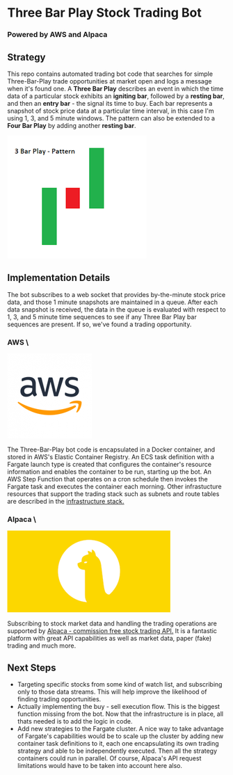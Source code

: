 # Three Bar Play Stock Trading Bot

### Powered by AWS and Alpaca

## Strategy 
This repo contains automated trading bot code that searches for simple Three-Bar-Play trade opportunities at market open and logs a message when it's found one. A **Three Bar Play** describes an event in which the time data of a particular stock exhibits an **igniting bar**, followed by a **resting bar**, and then an **entry bar** - the signal its time to buy. Each bar represents a snapshot of stock price data at a particular time interval, in this case I'm using 1, 3, and 5 minute windows. The pattern can also be extended to a **Four Bar Play** by adding another **resting bar**.

![Three Bar Play Diagram](./utils/3barplay.png "Three Bar Play")

## Implementation Details 
The bot subscribes to a web socket that provides by-the-minute stock price data, and those 1 minute snapshots are maintained in a queue. After each data snapshot is received, the data in the queue is evaluated with respect to 1, 3, and 5 minute time sequences to see if any Three Bar Play bar sequences are present. If so, we've found a trading opportunity.

### AWS \
![AWS](./utils/AWSLogo.png "AWS Logo") 

The Three-Bar-Play bot code is encapsulated in a Docker container, and stored in AWS's Elastic Container Registry. An ECS task definition with a Fargate launch type is created that configures the container's resource information and enables the container to be run, starting up the bot. An AWS Step Function that operates on a cron schedule then invokes the Fargate task and executes the container each morning. Other infrastucture resources that support the trading stack such as subnets and route tables are described in the [infrastructure stack.](https://github.com/brockwade633/trading_infra)  

### Alpaca \
![Alpaca](./utils/AlpacaSmall.png "Alpaca")

Subscribing to stock market data and handling the trading operations are supported by [Alpaca - commission free stock trading API.](https://alpaca.markets/) It is a fantastic platform with great API capabilities as well as market data, paper (fake) trading and much more.  

## Next Steps
- Targeting specific stocks from some kind of watch list, and subscribing only to those data streams. This will help improve the likelihood of finding trading opportunities.
- Actually implementing the buy - sell execution flow. This is the biggest function missing from the bot. Now that the infrastructure is in place, all thats needed is to add the logic in code.
- Add new strategies to the Fargate cluster. A nice way to take advantage of Fargate's capabilities would be to scale up the cluster by adding new container task definitions to it, each one encapsulating its own trading strategy and able to be independently executed. Then all the strategy containers could run in parallel. Of course, Alpaca's API request limitations would have to be taken into account here also.